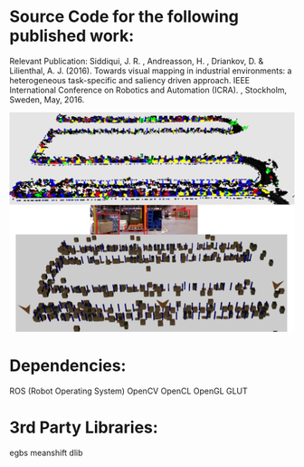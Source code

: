 
Source Code for the following published work:
=============================================

Relevant Publication: Siddiqui, J. R. , Andreasson, H. , Driankov, D. & Lilienthal, A. J. (2016). Towards visual mapping in industrial environments: a heterogeneous task-specific and saliency driven approach. IEEE International Conference on Robotics and Automation (ICRA). , Stockholm, Sweden, May, 2016.

![semantic mapping](semantic-mapping.png)

Dependencies:
=============

ROS (Robot Operating System)
OpenCV
OpenCL
OpenGL
GLUT


3rd Party Libraries:
=====================

egbs
meanshift
dlib





